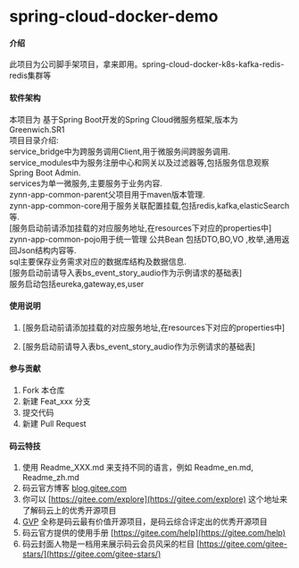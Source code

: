# spring-cloud-docker-demo

#### 介绍
此项目为公司脚手架项目，拿来即用。spring-cloud-docker-k8s-kafka-redis-redis集群等

#### 软件架构
本项目为 基于Spring Boot开发的Spring Cloud微服务框架,版本为Greenwich.SR1  
 项目目录介绍:  
    service_bridge中为跨服务调用Client,用于微服务间跨服务调用.   
    service_modules中为服务注册中心和网关以及过滤器等,包括服务信息观察Spring Boot Admin.  
    services为单一微服务,主要服务于业务内容.  
    zynn-app-common-parent父项目用于maven版本管理.  
    zynn-app-common-core用于服务关联配置挂载,包括redis,kafka,elasticSearch等.  
    [服务启动前请添加挂载的对应服务地址,在resources下对应的properties中]  
    zynn-app-common-pojo用于统一管理 公共Bean 包括DTO,BO,VO ,枚举,通用返回Json结构内容等.  
    sql主要保存业务需求对应的数据库结构及数据信息.  
    [服务启动前请导入表bs_event_story_audio作为示例请求的基础表]  
    服务启动包括eureka,gateway,es,user  

#### 使用说明
1.  [服务启动前请添加挂载的对应服务地址,在resources下对应的properties中]

2.  [服务启动前请导入表bs_event_story_audio作为示例请求的基础表]

#### 参与贡献

1.  Fork 本仓库
2.  新建 Feat_xxx 分支
3.  提交代码
4.  新建 Pull Request


#### 码云特技

1.  使用 Readme\_XXX.md 来支持不同的语言，例如 Readme\_en.md, Readme\_zh.md
2.  码云官方博客 [blog.gitee.com](https://blog.gitee.com)
3.  你可以 [https://gitee.com/explore](https://gitee.com/explore) 这个地址来了解码云上的优秀开源项目
4.  [GVP](https://gitee.com/gvp) 全称是码云最有价值开源项目，是码云综合评定出的优秀开源项目
5.  码云官方提供的使用手册 [https://gitee.com/help](https://gitee.com/help)
6.  码云封面人物是一档用来展示码云会员风采的栏目 [https://gitee.com/gitee-stars/](https://gitee.com/gitee-stars/)
